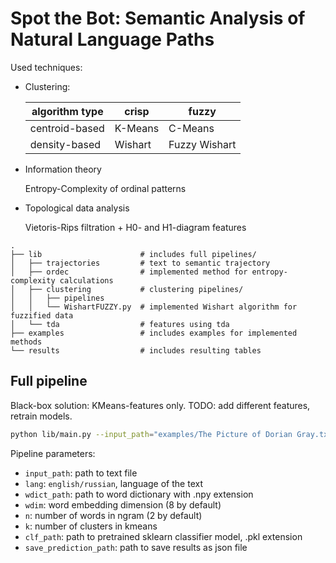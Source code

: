 # Spot the Bot: Semantic Analysis of Natural Language Paths

Used techniques:
- Clustering:

  algorithm type|crisp  |fuzzy        
  --------------|-------|-------------
  centroid-based|K-Means|C-Means      
  density-based |Wishart|Fuzzy Wishart
  
- Information theory
  
  Entropy-Complexity of ordinal patterns
- Topological data analysis

  Vietoris-Rips filtration + H0- and H1-diagram features

```
.
├── lib                      # includes full pipelines/
│   ├── trajectories         # text to semantic trajectory
│   ├── ordec                # implemented method for entropy-complexity calculations
│   ├── clustering           # clustering pipelines/
│   │   ├── pipelines
│   │   └── WishartFUZZY.py  # implemented Wishart algorithm for fuzzified data
│   └── tda                  # features using tda                   
├── examples                 # includes examples for implemented methods
└── results                  # includes resulting tables
```

## Full pipeline

Black-box solution:
KMeans-features only. TODO: add different features, retrain models.

```bash
python lib/main.py --input_path="examples/The Picture of Dorian Gray.txt" --save_prediction_path=sample_predictions.json
```

Pipeline parameters:

- `input_path`: path to text file
- `lang`: `english/russian`, language of the text
- `wdict_path`: path to word dictionary with .npy extension
- `wdim`: word embedding dimension (8 by default)
- `n`: number of words in ngram (2 by default)
- `k`: number of clusters in kmeans
- `clf_path`: path to pretrained sklearn classifier model, .pkl extension
- `save_prediction_path`: path to save results as json file
